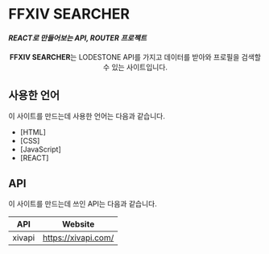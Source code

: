 # FFXIV SEARCHER

#### _REACT로 만들어보는 API, ROUTER 프로젝트_

<p align="center"><strong>FFXIV SEARCHER</strong>는 LODESTONE API를 가지고 데이터를 받아와 프로필을 검색할 수 있는 사이트입니다.<br>

## 사용한 언어

이 사이트를 만드는데 사용한 언어는 다음과 같습니다.

- [HTML]
- [CSS]
- [JavaScript]
- [REACT]

## API

이 사이트를 만드는데 쓰인 API는 다음과 같습니다.

| API    | Website             |
| ------ | ------------------- |
| xivapi | https://xivapi.com/ |

